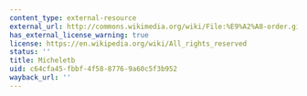 ```yaml
---
content_type: external-resource
external_url: http://commons.wikimedia.org/wiki/File:%E9%A2%A8-order.gif
has_external_license_warning: true
license: https://en.wikipedia.org/wiki/All_rights_reserved
status: ''
title: Micheletb
uid: c64cfa45-fbbf-4f58-8776-9a60c5f3b952
wayback_url: ''
---
```

